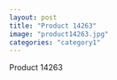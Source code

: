 ```yaml
---
layout: post
title: "Product 14263"
image: "product14263.jpg"
categories: "category1"
---
```

Product 14263
